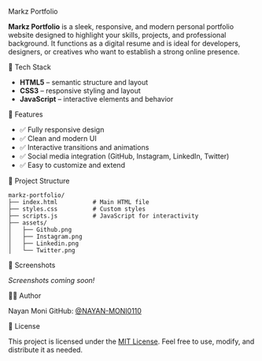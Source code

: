  Markz Portfolio

**Markz Portfolio** is a sleek, responsive, and modern personal portfolio website designed to highlight your skills, projects, and professional background. It functions as a digital resume and is ideal for developers, designers, or creatives who want to establish a strong online presence.


 🧰 Tech Stack

- **HTML5** – semantic structure and layout
- **CSS3** – responsive styling and layout
- **JavaScript** – interactive elements and behavior

 🚀 Features

- ✅ Fully responsive design
- ✅ Clean and modern UI
- ✅ Interactive transitions and animations
- ✅ Social media integration (GitHub, Instagram, LinkedIn, Twitter)
- ✅ Easy to customize and extend

📁 Project Structure

```
markz-portfolio/
├── index.html          # Main HTML file
├── styles.css          # Custom styles
├── scripts.js          # JavaScript for interactivity
├── assets/
│   ├── Github.png
│   ├── Instagram.png
│   ├── Linkedin.png
│   └── Twitter.png
```

 📸 Screenshots

*Screenshots coming soon!*

 🧑‍💻 Author

Nayan Moni
GitHub: [@NAYAN-MONI0110](https://github.com/NAYAN-MONI0110)

📜 License

This project is licensed under the [MIT License](LICENSE). Feel free to use, modify, and distribute it as needed.

